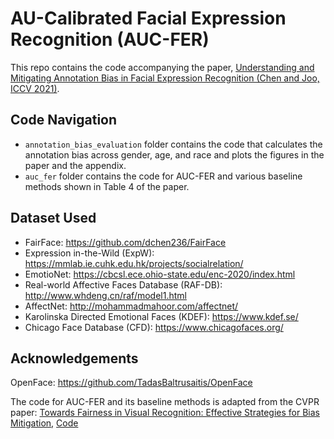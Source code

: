 # AU-Calibrated Facial Expression Recognition (AUC-FER)

This repo contains the code accompanying the paper, [Understanding and Mitigating Annotation Bias in Facial Expression Recognition (Chen and Joo, ICCV 2021)](https://arxiv.org/abs/2108.08504). 

## Code Navigation
- `annotation_bias_evaluation` folder contains the code that calculates the annotation bias across gender, age, and race and plots the figures in the paper and the appendix.
-  `auc_fer` folder contains the code for AUC-FER and various baseline methods shown in Table 4 of the paper.

## Dataset Used
- FairFace: https://github.com/dchen236/FairFace
- Expression in-the-Wild (ExpW): https://mmlab.ie.cuhk.edu.hk/projects/socialrelation/
- EmotioNet: https://cbcsl.ece.ohio-state.edu/enc-2020/index.html
- Real-world Affective Faces Database (RAF-DB): http://www.whdeng.cn/raf/model1.html
- AffectNet: http://mohammadmahoor.com/affectnet/
- Karolinska Directed Emotional Faces (KDEF): https://www.kdef.se/
- Chicago Face Database (CFD): https://www.chicagofaces.org/

## Acknowledgements
OpenFace: <https://github.com/TadasBaltrusaitis/OpenFace>

The code for AUC-FER and its baseline methods is adapted from the CVPR paper:
[Towards Fairness in Visual Recognition: Effective Strategies for Bias Mitigation](https://arxiv.org/abs/1911.11834v2), [Code](https://github.com/princetonvisualai/DomainBiasMitigation)
